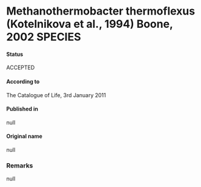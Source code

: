 # Methanothermobacter thermoflexus (Kotelnikova et al., 1994) Boone, 2002 SPECIES

#### Status
ACCEPTED

#### According to
The Catalogue of Life, 3rd January 2011

#### Published in
null

#### Original name
null

### Remarks
null